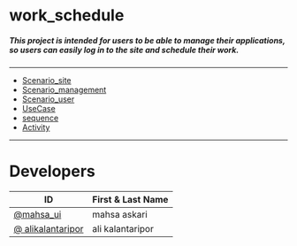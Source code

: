 # work_schedule
##### This project is intended for users to be able to manage their applications, so users can easily log in to the site and schedule their work. 
---
* [Scenario_site][1] 
* [Scenario_management][2]
* [Scenario_user][3]
* [UseCase][4]
* [sequence][5]
* [Activity][6]
---
# Developers
| ID | First & Last Name |
|----|-------------------|
|   [@mahsa_ui][7] | mahsa askari      |
|  [@ alikalantaripor][8] | ali  kalantaripor      |

  [1]: https://github.com/alikalantaripor/work_schedule/blob/master/documentiation/scenario_site.md
  [2]: https://github.com/alikalantaripor/work_schedule/blob/master/documentiation/scenario.md
  [3]: https://github.com/alikalantaripor/work_schedule/blob/master/documentiation/scenario.md
  [4]: https://github.com/alikalantaripor/work_schedule/blob/master/documentiation/usecase.md
  [5]: https://github.com/alikalantaripor/work_schedule/blob/master/documentiation/sequence.md
  [6]: https://github.com/alikalantaripor/work_schedule/blob/master/documentiation/Activity1.md
  [7]: https://github.com/mahsa-ui
  [8]: https://github.com/alikalantaripor
